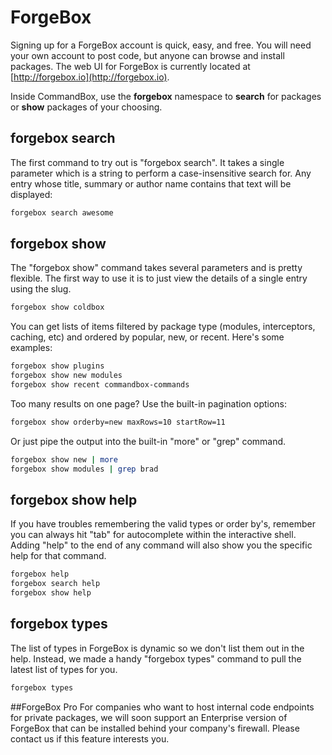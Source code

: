 # ForgeBox

Signing up for a ForgeBox account is quick, easy, and free. You will need your own account to post code, but anyone can browse and install packages. The web UI for ForgeBox is currently located at [http://forgebox.io](http://forgebox.io).

Inside CommandBox, use the **forgebox** namespace to **search** for packages or **show** packages of your choosing.

## forgebox search
The first command to try out is "forgebox search".  It takes a single parameter which is a string to perform a case-insensitive search for.  Any entry whose title, summary or author name contains that text will be displayed:

```bash
forgebox search awesome
```

## forgebox show
The "forgebox show" command takes several parameters and is pretty flexible.  The first way to use it is to just view the details of a single entry using the slug.

```bash
forgebox show coldbox
```

You can get lists of items filtered by package type (modules, interceptors, caching, etc) and ordered by popular, new, or recent.  Here's some examples:

```bash
forgebox show plugins
forgebox show new modules
forgebox show recent commandbox-commands
```

Too many results on one page?  Use the built-in pagination options:

```bash
forgebox show orderby=new maxRows=10 startRow=11
```

Or just pipe the output into the built-in "more" or "grep" command.

```bash
forgebox show new | more
forgebox show modules | grep brad
```

## forgebox show help
If you have troubles remembering the valid types or order by's, remember you can always hit "tab" for autocomplete within the interactive shell.  Adding "help" to the end of any command will also show you the specific help for that command.  
```bash
forgebox help
forgebox search help
forgebox show help
```
## forgebox types
The list of types in ForgeBox is dynamic so we don't list them out in the help.  Instead, we made a handy "forgebox types" command to pull the latest list of types for you.

```bash
forgebox types
```

##ForgeBox Pro
For companies who want to host internal code endpoints for private packages, we will soon support an Enterprise version of ForgeBox that can be installed behind your company's firewall. Please contact us if this feature interests you.